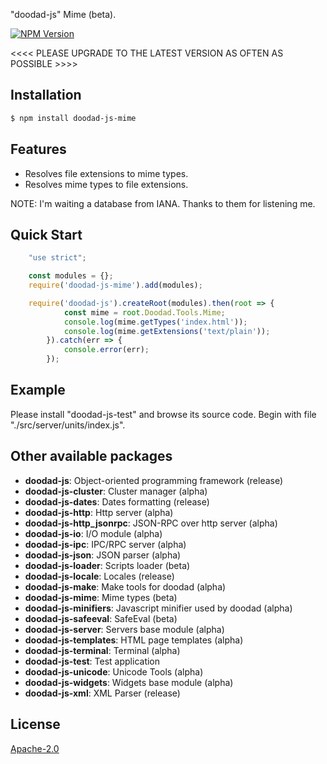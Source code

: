 "doodad-js" Mime (beta).

[![NPM Version][npm-image]][npm-url]
 
<<<< PLEASE UPGRADE TO THE LATEST VERSION AS OFTEN AS POSSIBLE >>>>

## Installation

```bash
$ npm install doodad-js-mime
```

## Features

  -  Resolves file extensions to mime types.
  -  Resolves mime types to file extensions.

NOTE: I'm waiting a database from IANA. Thanks to them for listening me.

## Quick Start

```js
    "use strict";

    const modules = {};
	require('doodad-js-mime').add(modules);

    require('doodad-js').createRoot(modules).then(root => {
			const mime = root.Doodad.Tools.Mime;
			console.log(mime.getTypes('index.html'));
			console.log(mime.getExtensions('text/plain'));
		}).catch(err => {
            console.error(err);
        });
```

## Example

Please install "doodad-js-test" and browse its source code. Begin with file "./src/server/units/index.js".

## Other available packages

  - **doodad-js**: Object-oriented programming framework (release)
  - **doodad-js-cluster**: Cluster manager (alpha)
  - **doodad-js-dates**: Dates formatting (release)
  - **doodad-js-http**: Http server (alpha)
  - **doodad-js-http_jsonrpc**: JSON-RPC over http server (alpha)
  - **doodad-js-io**: I/O module (alpha)
  - **doodad-js-ipc**: IPC/RPC server (alpha)
  - **doodad-js-json**: JSON parser (alpha)
  - **doodad-js-loader**: Scripts loader (beta)
  - **doodad-js-locale**: Locales (release)
  - **doodad-js-make**: Make tools for doodad (alpha)
  - **doodad-js-mime**: Mime types (beta)
  - **doodad-js-minifiers**: Javascript minifier used by doodad (alpha)
  - **doodad-js-safeeval**: SafeEval (beta)
  - **doodad-js-server**: Servers base module (alpha)
  - **doodad-js-templates**: HTML page templates (alpha)
  - **doodad-js-terminal**: Terminal (alpha)
  - **doodad-js-test**: Test application
  - **doodad-js-unicode**: Unicode Tools (alpha)
  - **doodad-js-widgets**: Widgets base module (alpha)
  - **doodad-js-xml**: XML Parser (release)
  
## License

  [Apache-2.0][license-url]

[npm-image]: https://img.shields.io/npm/v/doodad-js-mime.svg
[npm-url]: https://npmjs.org/package/doodad-js-mime
[license-url]: http://opensource.org/licenses/Apache-2.0